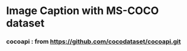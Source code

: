 # Image Caption with MS-COCO dataset

### cocoapi : from https://github.com/cocodataset/cocoapi.git




